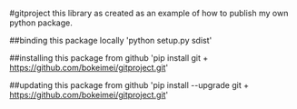 #gitproject
this library as created as an example of how to publish my own python package.

##binding this package locally
'python setup.py sdist'

##installing this package from github
'pip install git + https://github.com/bokeimei/gitproject.git'

##updating this package from github
'pip install --upgrade git + https://github.com/bokeimei/gitproject.git'
